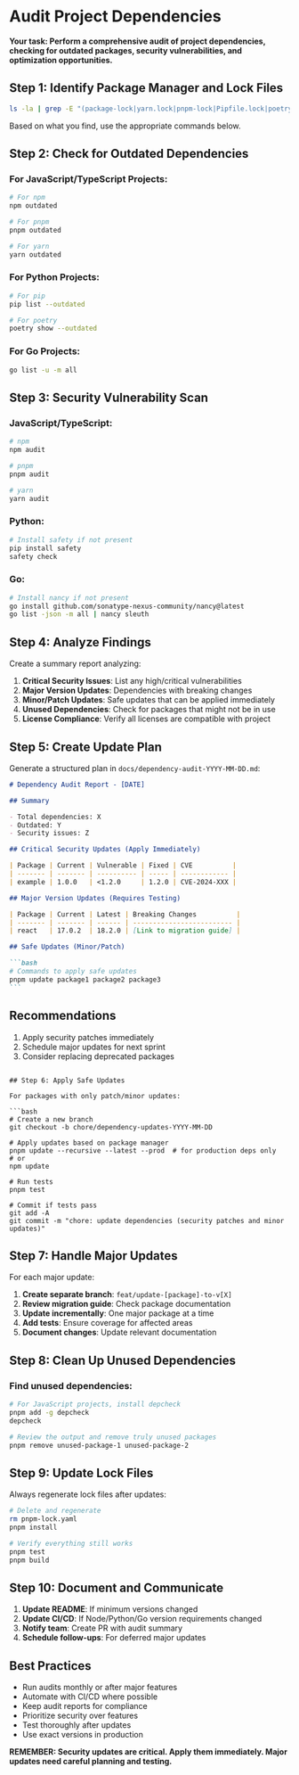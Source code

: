 # Audit Project Dependencies

**Your task: Perform a comprehensive audit of project dependencies, checking for outdated packages, security vulnerabilities, and optimization opportunities.**

## Step 1: Identify Package Manager and Lock Files

```bash
ls -la | grep -E "(package-lock|yarn.lock|pnpm-lock|Pipfile.lock|poetry.lock|go.sum|Cargo.lock)"
```

Based on what you find, use the appropriate commands below.

## Step 2: Check for Outdated Dependencies

### For JavaScript/TypeScript Projects:

```bash
# For npm
npm outdated

# For pnpm
pnpm outdated

# For yarn
yarn outdated
```

### For Python Projects:

```bash
# For pip
pip list --outdated

# For poetry
poetry show --outdated
```

### For Go Projects:

```bash
go list -u -m all
```

## Step 3: Security Vulnerability Scan

### JavaScript/TypeScript:

```bash
# npm
npm audit

# pnpm
pnpm audit

# yarn
yarn audit
```

### Python:

```bash
# Install safety if not present
pip install safety
safety check
```

### Go:

```bash
# Install nancy if not present
go install github.com/sonatype-nexus-community/nancy@latest
go list -json -m all | nancy sleuth
```

## Step 4: Analyze Findings

Create a summary report analyzing:

1. **Critical Security Issues**: List any high/critical vulnerabilities
2. **Major Version Updates**: Dependencies with breaking changes
3. **Minor/Patch Updates**: Safe updates that can be applied immediately
4. **Unused Dependencies**: Check for packages that might not be in use
5. **License Compliance**: Verify all licenses are compatible with project

## Step 5: Create Update Plan

Generate a structured plan in `docs/dependency-audit-YYYY-MM-DD.md`:

````markdown
# Dependency Audit Report - [DATE]

## Summary

- Total dependencies: X
- Outdated: Y
- Security issues: Z

## Critical Security Updates (Apply Immediately)

| Package | Current | Vulnerable | Fixed | CVE          |
| ------- | ------- | ---------- | ----- | ------------ |
| example | 1.0.0   | <1.2.0     | 1.2.0 | CVE-2024-XXX |

## Major Version Updates (Requires Testing)

| Package | Current | Latest | Breaking Changes          |
| ------- | ------- | ------ | ------------------------- |
| react   | 17.0.2  | 18.2.0 | [Link to migration guide] |

## Safe Updates (Minor/Patch)

```bash
# Commands to apply safe updates
pnpm update package1 package2 package3
```
````

## Recommendations

1. Apply security patches immediately
2. Schedule major updates for next sprint
3. Consider replacing deprecated packages

````

## Step 6: Apply Safe Updates

For packages with only patch/minor updates:

```bash
# Create a new branch
git checkout -b chore/dependency-updates-YYYY-MM-DD

# Apply updates based on package manager
pnpm update --recursive --latest --prod  # for production deps only
# or
npm update

# Run tests
pnpm test

# Commit if tests pass
git add -A
git commit -m "chore: update dependencies (security patches and minor updates)"
````

## Step 7: Handle Major Updates

For each major update:

1. **Create separate branch**: `feat/update-[package]-to-v[X]`
2. **Review migration guide**: Check package documentation
3. **Update incrementally**: One major package at a time
4. **Add tests**: Ensure coverage for affected areas
5. **Document changes**: Update relevant documentation

## Step 8: Clean Up Unused Dependencies

### Find unused dependencies:

```bash
# For JavaScript projects, install depcheck
pnpm add -g depcheck
depcheck

# Review the output and remove truly unused packages
pnpm remove unused-package-1 unused-package-2
```

## Step 9: Update Lock Files

Always regenerate lock files after updates:

```bash
# Delete and regenerate
rm pnpm-lock.yaml
pnpm install

# Verify everything still works
pnpm test
pnpm build
```

## Step 10: Document and Communicate

1. **Update README**: If minimum versions changed
2. **Update CI/CD**: If Node/Python/Go version requirements changed
3. **Notify team**: Create PR with audit summary
4. **Schedule follow-ups**: For deferred major updates

## Best Practices

- Run audits monthly or after major features
- Automate with CI/CD where possible
- Keep audit reports for compliance
- Prioritize security over features
- Test thoroughly after updates
- Use exact versions in production

**REMEMBER: Security updates are critical. Apply them immediately. Major updates need careful planning and testing.**
